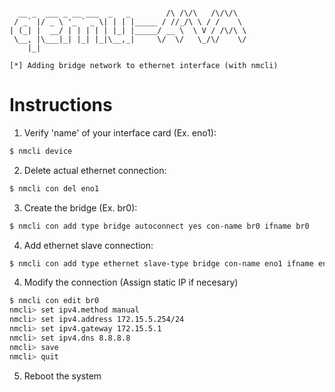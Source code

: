 ```plaintext
                                                     
  __ _  ___ _ __ ___  _   _        /\ /\/\   /\/\/\  
 / _` |/ _ \ '_ ` _ \| | | |_____ / //_/\ \ / /    \ 
| (_| |  __/ | | | | | |_| |_____/ __ \  \ V / /\/\ \
 \__, |\___|_| |_| |_|\__,_|     \/  \/   \_/\/    \/
    |_|   
  
[*] Adding bridge network to ethernet interface (with nmcli)                                        
```
# Instructions
1. Verify 'name' of your interface card (Ex. eno1):
```bash
$ nmcli device
```
2. Delete actual ethernet connection:
```bash
$ nmcli con del eno1
```

3. Create the bridge (Ex. br0):
```bash
$ nmcli con add type bridge autoconnect yes con-name br0 ifname br0
```

4. Add ethernet slave connection:
```bash
$ nmcli con add type ethernet slave-type bridge con-name eno1 ifname eno1 master br0 
```


4. Modify the connection (Assign static IP if necesary)
```bash
$ nmcli con edit br0
nmcli> set ipv4.method manual
nmcli> set ipv4.address 172.15.5.254/24
nmcli> set ipv4.gateway 172.15.5.1
nmcli> set ipv4.dns 8.8.8.8
nmcli> save
nmcli> quit
```
5. Reboot the system
